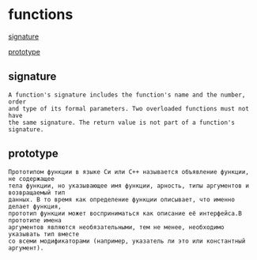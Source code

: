 # functions

[signature](#signature)

[prototype](#prototype)

## signature

    A function's signature includes the function's name and the number, order 
    and type of its formal parameters. Two overloaded functions must not have 
    the same signature. The return value is not part of a function's signature.

## prototype

    Прототипом функции в языке Си или C++ называется объявление функции, не содержащее 
    тела функции, но указывающее имя функции, арность, типы аргументов и возвращаемый тип 
    данных. В то время как определение функции описывает, что именно делает функция, 
    прототип функции может восприниматься как описание её интерфейса.В прототипе имена 
    аргументов являются необязательными, тем не менее, необходимо указывать тип вместе 
    со всеми модификаторами (например, указатель ли это или константный аргумент).